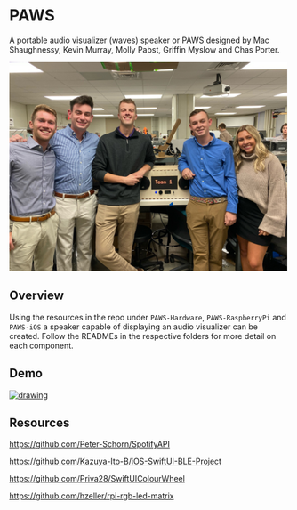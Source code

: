 # PAWS
A portable audio visualizer (waves) speaker or PAWS designed by  Mac Shaughnessy, Kevin Murray, Molly Pabst, Griffin Myslow and Chas Porter.

<img src="Assets/Clemson University ECE 4960 Team 1 PAWS Team Picture.jpeg" alt="drawing" width="500"/>

## Overview

Using the resources in the repo under `PAWS-Hardware`, `PAWS-RaspberryPi` and `PAWS-iOS` a speaker capable of displaying an audio visualizer can be created. Follow the READMEs in the respective folders for more detail on each component.

## Demo

[<img src="Assets/Clemson University ECE 4960 Team 1 PAWS Final Demo 2021 Intro.png" alt="drawing" width="500"/>](https://youtu.be/1Z3RVu9GiV0)

## Resources
https://github.com/Peter-Schorn/SpotifyAPI

https://github.com/Kazuya-Ito-B/iOS-SwiftUI-BLE-Project

https://github.com/Priva28/SwiftUIColourWheel

https://github.com/hzeller/rpi-rgb-led-matrix
